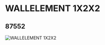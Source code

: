 # WALLELEMENT 1X2X2
## 87552
![WALLELEMENT 1X2X2](https://lc-www-live-s.legocdn.com/media/bricks/5/2/4570470.jpg)